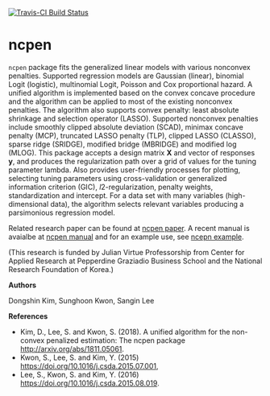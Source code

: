 [![Travis-CI Build Status](https://travis-ci.org/zeemkr/ncpen.svg?branch=master)](https://travis-ci.org/zeemkr/ncpen)

# ncpen
`ncpen` package fits the generalized linear models with various nonconvex penalties.
Supported regression models are Gaussian (linear), binomial Logit (logistic),
multinomial Logit, Poisson and Cox proportional hazard.
A unified algorithm is implemented based on the convex concave procedure
and the algorithm can be applied to most of the existing nonconvex penalties.
The algorithm also supports convex penalty:
least absolute shrinkage and selection operator (LASSO).
Supported nonconvex penalties include
smoothly clipped absolute deviation (SCAD),
minimax concave penalty (MCP), truncated LASSO penalty (TLP),
clipped LASSO (CLASSO), sparse ridge (SRIDGE),
modified bridge (MBRIDGE) and modified log (MLOG).
This package accepts a design matrix **X** and vector of responses **y**,
and produces the regularization path over a grid of values for the tuning parameter lambda.
Also provides user-friendly processes for plotting, selecting tuning parameters using cross-validation or generalized information criterion (GIC),
*l*2-regularization, penalty weights, standardization and intercept.
For a data set with many variables (high-dimensional data),
the algorithm selects relevant variables producing a parsimonious regression model.

Related research paper can be found at [ncpen paper](http://arxiv.org/abs/1811.05061).
A recent manual is avaialbe at [ncpen manual](https://github.com/zeemkr/ncpen_resources/blob/master/ncpen.pdf) and for
an example use, see [ncepn example](https://github.com/zeemkr/ncpen_resources/tree/master/example_mortgage).

(This research is funded by Julian Virtue Professorship from Center for Applied Research at Pepperdine
Graziadio Business School and the National Research Foundation of Korea.)

**Authors**

Dongshin Kim, Sunghoon Kwon, Sangin Lee

**References**
* Kim, D., Lee, S. and Kwon, S. (2018). A unified algorithm for the non-convex penalized estimation: The ncpen package <http://arxiv.org/abs/1811.05061>.
* Kwon, S., Lee, S. and Kim, Y. (2015) <https://doi.org/10.1016/j.csda.2015.07.001>,
* Lee, S., Kwon, S. and Kim, Y. (2016) <https://doi.org/10.1016/j.csda.2015.08.019>.
